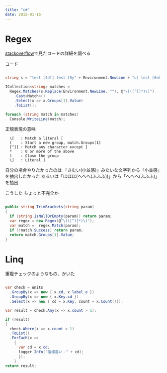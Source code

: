 ```yaml
---
title: "c#"
date: 2015-01-16
---
```



# Regex

[stackoverflow](http://stackoverflow.com/questions/1811183/how-to-extract-the-contents-of-square-brackets-in-a-string-of-text-in-c-sharp-us)で見たコードの詳細を調べる

コード


~~~ csharp

string s = "test [4df] test [5y" + Environment.NewLine + "u] test [6nf]";

ICollection<string> matches =
  Regex.Matches(s.Replace(Environment.NewLine, ""), @"\[([^]]*)\]")
    .Cast<Match>()
    .Select(x => x.Groups[1].Value)
    .ToList();

foreach (string match in matches)
  Console.WriteLine(match);

~~~

正規表現の意味

~~~
  \[   : Match a literal [
  (    : Start a new group, match.Groups[1]
  [^]] : Match any character except ]
  *    : 0 or more of the above
  )    : Close the group
  \]   : Literal ]
~~~


自分の場合やりたかったのは
「さむい(小並感)」みたいな文字列から「小並感」を抽出したかった
あるいは「ほほほ(へへへ(ふふふ))」から「へへへ(ふふふ)」を抽出

こうした
ちょっと不完全か

~~~ csharp

public string TrimBrackets(string param)
{
  if (string.IsNullOrEmpty(param)) return param;
  var regex = new Regex(@"\(([^)]*)\)");
  var match =  regex.Match(param);
  if (!match.Success) return param;
  return match.Groups[1].Value;
}

~~~


# Linq

重複チェックのようなもの、かいた


~~~ csharp

var check = units
  .GroupBy(x => new { x.cd, x.label_e })
  .GroupBy(x => new { x.Key.cd })
  .Select(x => new { cd = x.Key, count = x.Count()});

var result = check.Any(x => x.count > 1);

if (result)
{
  check.Where(x => x.count > 1)
  .ToList()
  .ForEach(x =>
    {
      var cd = x.cd;
      logger.Info("指標違い：" + cd);
      });
    }
return result;

~~~


